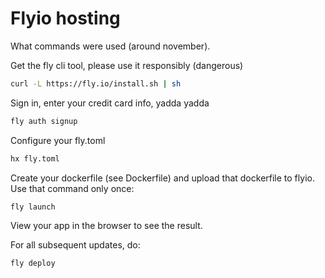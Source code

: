 # Flyio hosting

What commands were used (around november).

Get the fly cli tool, please use it responsibly (dangerous)

```bash
curl -L https://fly.io/install.sh | sh
```

Sign in, enter your credit card info, yadda yadda

```bash
fly auth signup
```

Configure your fly.toml

```bash
hx fly.toml
```

Create your dockerfile (see Dockerfile) and upload that dockerfile to flyio.
Use that command only once:

```bash
fly launch
```

View your app in the browser to see the result.

For all subsequent updates, do:

```bash
fly deploy
```

